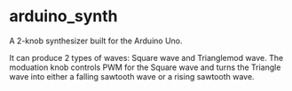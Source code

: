 # arduino_synth
A 2-knob synthesizer built for the Arduino Uno.

It can produce 2 types of waves: Square wave and Trianglemod wave. The moduation knob controls PWM for the Square wave and turns the Triangle wave into either a falling sawtooth wave or a rising sawtooth wave.

